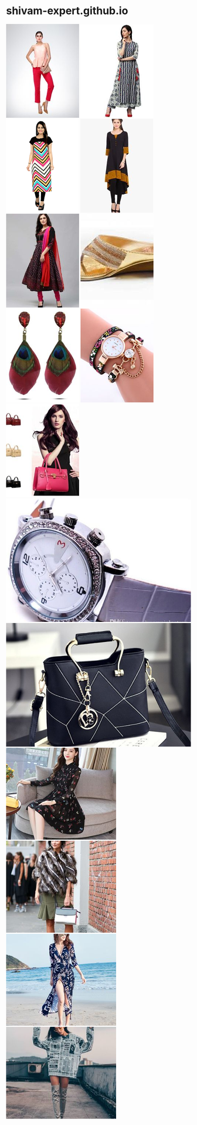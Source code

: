 # shivam-expert.github.io
![](image/image2.jpg)
![](image/image3.jpg)
![](image/image4.png)
![](image/image5.jpg)
![](image/image6.jpg)
![](image/image7.jpg)
![](image/image8.jpg)
![](image/image9.jpg)
![](image/image10.jpg)
![](image/image13.jpg)
![](image/image14.jpg)
![](image/image15.jpg)
![](image/image16.jpg)
![](image/image17.jpg)
![](image/image18.jpg)
